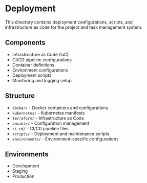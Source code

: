 # Deployment

This directory contains deployment configurations, scripts, and infrastructure as code for the project and task management system.

## Components
- Infrastructure as Code (IaC)
- CI/CD pipeline configurations
- Container definitions
- Environment configurations
- Deployment scripts
- Monitoring and logging setup

## Structure
- `docker/` - Docker containers and configurations
- `kubernetes/` - Kubernetes manifests
- `terraform/` - Infrastructure as Code
- `ansible/` - Configuration management
- `ci-cd/` - CI/CD pipeline files
- `scripts/` - Deployment and maintenance scripts
- `environments/` - Environment-specific configurations

## Environments
- Development
- Staging
- Production
